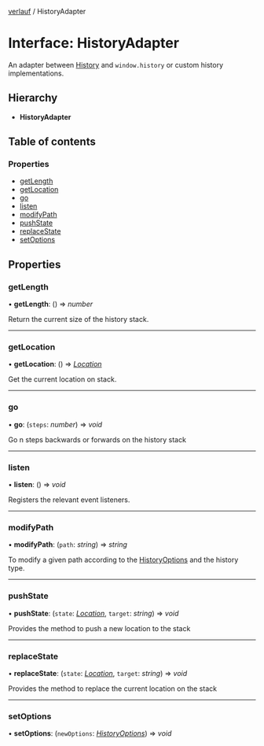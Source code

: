 [verlauf](../README.md) / HistoryAdapter

# Interface: HistoryAdapter

An adapter between [History](../classes/history.md) and `window.history` or custom history implementations.

## Hierarchy

* **HistoryAdapter**

## Table of contents

### Properties

- [getLength](historyadapter.md#getlength)
- [getLocation](historyadapter.md#getlocation)
- [go](historyadapter.md#go)
- [listen](historyadapter.md#listen)
- [modifyPath](historyadapter.md#modifypath)
- [pushState](historyadapter.md#pushstate)
- [replaceState](historyadapter.md#replacestate)
- [setOptions](historyadapter.md#setoptions)

## Properties

### getLength

• **getLength**: () => *number*

Return the current size of the history stack.

___

### getLocation

• **getLocation**: () => [*Location*](location.md)

Get the current location on stack.

___

### go

• **go**: (`steps`: *number*) => *void*

Go n steps backwards or forwards on the history stack

___

### listen

• **listen**: () => *void*

Registers the relevant event listeners.

___

### modifyPath

• **modifyPath**: (`path`: *string*) => *string*

To modify a given path according to the [HistoryOptions](historyoptions.md) and the history type.

___

### pushState

• **pushState**: (`state`: [*Location*](location.md), `target`: *string*) => *void*

Provides the method to push a new location to the stack

___

### replaceState

• **replaceState**: (`state`: [*Location*](location.md), `target`: *string*) => *void*

Provides the method to replace the current location on the stack

___

### setOptions

• **setOptions**: (`newOptions`: [*HistoryOptions*](historyoptions.md)) => *void*
